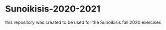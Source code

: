 # Sunoikisis-2020-2021

this repository was created to be used for the Sunoikisis fall 2020 exercises
